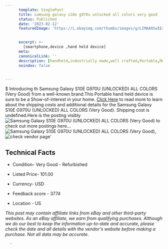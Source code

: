 ```yaml
---
      template: SinglePost
      title: samsung galaxy s10e g970u unlocked all colors very good 
      status: Published
      date: '2023-02-12'
      featuredImage: 'https://i.ebayimg.com/thumbs/images/g/LIMAAOSwIExj2FSP/s-l225.jpg'
       

      excerpt: >-
        [smartphone,device ,hand held device]
      meta:
      canonicalLink: ''
      description: [handheld,industrially made,well crafted,Portable,Mobile,Compact,Convenient,Lightweight,Maneuverable,Man-portable,Miniature,Carriable,Hand-held,Light,Holdable,Transportable,Mobile device,Pocket-sized,On-the-go,Wireless,Cordless,Compact size,Convenient size, smartphone,device ,hand held device]
      noindex: false
      

---
```

$
      Introducing th Samsung Galaxy S10E G970U (UNLOCKED) ALL COLORS (Very Good) from a well-known brand.This Portable hand held device is sure to be a Show-of-interest in your home. [Click Here](https://www.ebay.com/itm/404134777067?hash=item5e184f50eb%3Ag%3ALIMAAOSwIExj2FSP&mkevt=1&mkcid=1&mkrid=711-53200-19255-0&campid=%253CePNCampaignId%253E&customid=%253CreferenceId%253E&toolid=10049) to read more to learn about the shipping costs and additional details for the Samsung Galaxy S10E G970U (UNLOCKED) ALL COLORS (Very Good). Shipping cost is undefined.Here is the posting visibly ![Samsung Galaxy S10E G970U (UNLOCKED) ALL COLORS (Very Good)](https://i.ebayimg.com/thumbs/images/g/LIMAAOSwIExj2FSP/s-l225.jpg) to check out more postings here... ![Samsung Galaxy S10E G970U (UNLOCKED) ALL COLORS (Very Good)](https://i.ebayimg.com/images/g/LIMAAOSwIExj2FSP/s-l960.jpg), ![check vendor page](https://origin-galleryplus.ebayimg.com/ws/web/404134777067_2_0_1/225x225.jpg,https://origin-galleryplus.ebayimg.com/ws/web/404134777067_3_0_1/225x225.jpg,https://origin-galleryplus.ebayimg.com/ws/web/404134777067_4_0_1/225x225.jpg,https://origin-galleryplus.ebayimg.com/ws/web/404134777067_5_0_1/225x225.jpg,https://origin-galleryplus.ebayimg.com/ws/web/404134777067_6_0_1/225x225.jpg,https://origin-galleryplus.ebayimg.com/ws/web/404134777067_7_0_1/225x225.jpg,https://origin-galleryplus.ebayimg.com/ws/web/404134777067_8_0_1/225x225.jpg,https://origin-galleryplus.ebayimg.com/ws/web/404134777067_9_0_1/225x225.jpg,https://origin-galleryplus.ebayimg.com/ws/web/404134777067_10_0_1/225x225.jpg,https://origin-galleryplus.ebayimg.com/ws/web/404134777067_11_0_1/225x225.jpg,https://origin-galleryplus.ebayimg.com/ws/web/404134777067_12_0_1/225x225.jpg)'

      

 ## Technical Facts 



     
      

 - Condition- Very Good - Refurbished 


      

 - Listed Price- 101.00 


      

 - Currency- USD 


      

 - Feedback score - 3774 


      

 - Location - US 


      
      

 *_This post may contain affiliate links from eBay and other third-party websites. As an eBay affiliate, we earn from qualifying purchases. Although we do our best to keep the information up-to-date and accurate, please check the date and all details with the vendor's website before making a purchase. Not all data may be accurate._*




      -
